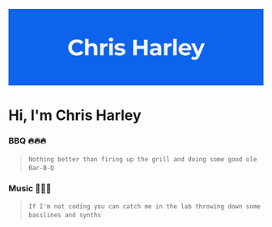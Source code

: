 ![GitHub Logo](https://github.com/charley81/charley81/blob/master/Header.png?raw=true)

# Hi, I'm Chris Harley 

### **BBQ** 🔥🔥🔥
  > `Nothing better than firing up the grill and doing some good ole Bar-B-Q`

### **Music** 🎹🎸🎤
> `If I'm not coding you can catch me in the lab throwing down some basslines and synths`


